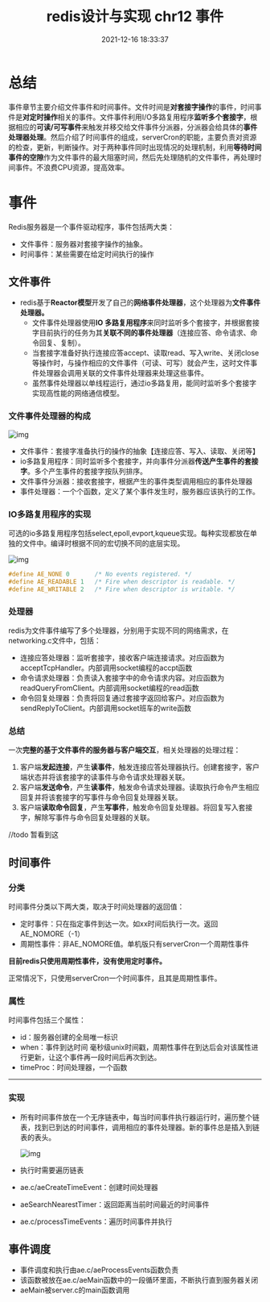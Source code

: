 ﻿---
title: redis设计与实现 chr12 事件
date: 2021-12-16 18:33:37
categories:	Redis基础
tags: Redis
---



# 总结

事件章节主要介绍文件事件和时间事件。文件时间是**对套接字操作**的事件，时间事件是**对定时操作**相关的事件。文件事件利用I/O多路复用程序**监听多个套接字**，根据相应的**可读/可写事件**来触发并移交给文件事件分派器，分派器会给具体的**事件处理器处理**。然后介绍了时间事件的组成，serverCron的职能，主要负责对资源的检查，更新，判断操作。对于两种事件同时出现情况的处理机制，利用**等待时间事件的空隙**作为文件事件的最大阻塞时间，然后先处理随机的文件事件，再处理时间事件。不浪费CPU资源，提高效率。

# 事件

Redis服务器是一个事件驱动程序，事件包括两大类：

- 文件事件：服务器对套接字操作的抽象。
- 时间事件：某些需要在给定时间执行的操作



## 文件事件

* redis基于**Reactor模型**开发了自己的**网络事件处理器**，这个处理器为**文件事件处理器。**
  * 文件事件处理器使用**IO 多路复用程序**来同时监听多个套接字，并根据套接字目前执行的任务为其**关联不同的事件处理器**（连接应答、命令请求、命令回复、复制）。
  * 当套接字准备好执行连接应答accept、读取read、写入write、关闭close等操作时，与操作相应的文件事件（可读、可写）就会产生，这时文件事件处理器会调用关联的文件事件处理器来处理这些事件。
  * 虽然事件处理器以单线程运行，通过io多路复用，能同时监听多个套接字实现高性能的网络通信模型。



### 文件事件处理器的构成

![img](https://p1-jj.byteimg.com/tos-cn-i-t2oaga2asx/gold-user-assets/2018/12/17/167bbec17e25c5e7~tplv-t2oaga2asx-watermark.awebp)

- 文件事件：套接字准备执行的操作的抽象【连接应答、写入、读取、关闭等】
- io多路复用程序：同时监听多个套接字，并向事件分派器**传送产生事件的套接字**。多个产生事件的套接字按队列排序。
- 文件事件分派器：接收套接字，根据产生的事件类型调用相应的事件处理器
- 事件处理器：一个个函数，定义了某个事件发生时，服务器应该执行的工作。

### IO多路复用程序的实现

可选的io多路复用程序包括select,epoll,evport,kqueue实现。每种实现都放在单独的文件中。编译时根据不同的宏切换不同的底层实现。

![img](https://p1-jj.byteimg.com/tos-cn-i-t2oaga2asx/gold-user-assets/2018/12/17/167bbf2f2b42de50~tplv-t2oaga2asx-watermark.awebp)





```c
#define AE_NONE 0       /* No events registered. */
#define AE_READABLE 1   /* Fire when descriptor is readable. */
#define AE_WRITABLE 2   /* Fire when descriptor is writable. */

```

### 处理器

redis为文件事件编写了多个处理器，分别用于实现不同的网络需求，在networking.c文件中，包括：

- 连接应答处理器：监听套接字，接收客户端连接请求。对应函数为acceptTcpHandler。内部调用socket编程的accpt函数
- 命令请求处理器：负责读入套接字中的命令请求内容。对应函数为readQueryFromClient。内部调用socket编程的read函数
- 命令回复处理器：负责将回复通过套接字返回给客户。对应函数为sendReplyToClient。内部调用socket班车的write函数

### **总结**

一次**完整的基于文件事件的服务器与客户端交互**，相关处理器的处理过程：

1. 客户端**发起连接**，产生**读事件**，触发连接应答处理器执行。创建套接字，客户端状态并将该套接字的读事件与命令请求处理器关联。
2. 客户端**发送命令**，产生**读事件**，触发命令请求处理器。读取执行命令产生相应回复并将该套接字的写事件与命令回复处理器关联。
3. 客户端**读取命令回复**，产生**写事件**，触发命令回复处理器。将回复写入套接字，解除写事件与命令回复处理器的关联。



//todo 暂看到这

## 时间事件

### 分类

时间事件分类以下两大类，取决于时间处理器的返回值：

- 定时事件：只在指定事件到达一次。如xx时间后执行一次。返回AE_NOMORE（-1）
- 周期性事件：非AE_NOMORE值。单机版只有serverCron一个周期性事件

**目前redis只使用周期性事件，没有使用定时事件。**

正常情况下，只使用serverCron一个时间事件，且其是周期性事件。

### 属性

时间事件包括三个属性：

- id：服务器创建的全局唯一标识
- when：事件到达时间 毫秒级unix时间戳，周期性事件在到达后会对该属性进行更新，让这个事件再一段时间后再次到达。
- timeProc：时间处理器，一个函数

****

### 实现

- 所有时间事件放在一个无序链表中，每当时间事件执行器运行时，遍历整个链表，找到已到达的时间事件，调用相应的事件处理器。新的事件总是插入到链表的表头。

  ![img](https://p1-jj.byteimg.com/tos-cn-i-t2oaga2asx/gold-user-assets/2018/12/17/167bc1026e0f71bf~tplv-t2oaga2asx-watermark.awebp)

- 执行时需要遍历链表

- ae.c/aeCreateTimeEvent：创建时间处理器

- aeSearchNearestTimer：返回距离当前时间最近的时间事件

- ae.c/processTimeEvents：遍历时间事件并执行



## 事件调度

- 事件调度和执行由ae.c/aeProcessEvents函数负责
- 该函数被放在ae.c/aeMain函数中的一段循环里面，不断执行直到服务器关闭
- aeMain被server.c的main函数调用

